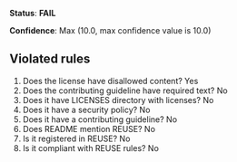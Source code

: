 **Status**: **FAIL**

**Confidence**: Max (10.0, max confidence value is 10.0)

## Violated rules

1.  Does the license have disallowed content? Yes
1.  Does the contributing guideline have required text? No
1.  Does it have LICENSES directory with licenses? No
1.  Does it have a security policy? No
1.  Does it have a contributing guideline? No
1.  Does README mention REUSE? No
1.  Is it registered in REUSE? No
1.  Is it compliant with REUSE rules? No
